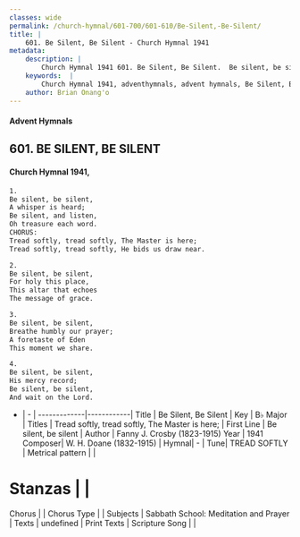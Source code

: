 ```yaml
---
classes: wide
permalink: /church-hymnal/601-700/601-610/Be-Silent,-Be-Silent/
title: |
    601. Be Silent, Be Silent - Church Hymnal 1941
metadata:
    description: |
        Church Hymnal 1941 601. Be Silent, Be Silent.  Be silent, be silent, A whisper is heard; Be silent, and listen, Oh treasure each word. CHORUS: Tread softly, tread softly, The Master is here; Tread softly, tread softly, He bids us draw near. 
    keywords:  |
        Church Hymnal 1941, adventhymnals, advent hymnals, Be Silent, Be Silent, Be silent, be silent. Tread softly, tread softly, The Master is here;
    author: Brian Onang'o
---
```


#### Advent Hymnals
## 601. BE SILENT, BE SILENT
####  Church Hymnal 1941,

```txt
1.
Be silent, be silent,
A whisper is heard;
Be silent, and listen,
Oh treasure each word.
CHORUS:
Tread softly, tread softly, The Master is here;
Tread softly, tread softly, He bids us draw near.

2.
Be silent, be silent,
For holy this place,
This altar that echoes
The message of grace.

3.
Be silent, be silent,
Breathe humbly our prayer;
A foretaste of Eden
This moment we share.

4.
Be silent, be silent,
His mercy record;
Be silent, be silent,
And wait on the Lord.

```

- |   -  |
-------------|------------|
Title | Be Silent, Be Silent |
Key | B♭ Major |
Titles | Tread softly, tread softly, The Master is here; |
First Line | Be silent, be silent |
Author | Fanny J. Crosby (1823-1915)
Year | 1941
Composer| W. H. Doane (1832-1915) |
Hymnal|  - |
Tune| TREAD SOFTLY |
Metrical pattern | |
# Stanzas |  |
Chorus |  |
Chorus Type |  |
Subjects | Sabbath School: Meditation and Prayer |
Texts | undefined |
Print Texts | 
Scripture Song |  |
    

